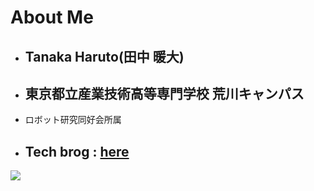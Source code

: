 # About Me

-  ## Tanaka Haruto(田中 暖大)
-  ## 東京都立産業技術高等専門学校 荒川キャンパス
-  ロボット研究同好会所属

-  ## Tech brog : [here](https://htsaba.net)

![](https://github-readme-stats.vercel.app/api/top-langs?username=hamuchan214&show_icons=true&locale=en&layout=compact)
